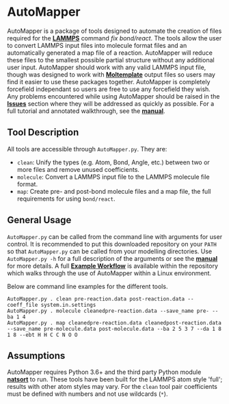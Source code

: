# AutoMapper

AutoMapper is a package of tools designed to automate the creation of files required for the [**LAMMPS**](https://lammps.sandia.gov) command _fix bond/react_. The tools allow the user to convert LAMMPS input files into molecule format files and an automatically generated a map file of a reaction. AutoMapper will reduce these files to the smallest possible partial structure without any additional user input. AutoMapper should work with any valid LAMMPS input file, though was designed to work with [**Moltemplate**](https://github.com/jewettaij/moltemplate) output files so users may find it easier to use these packages together. AutoMapper is completely forcefield independant so users are free to use any forcefield they wish. Any problems encountered while using AutoMapper should be raised in the [**Issues**](https://github.com/m-bone/AutoMapper/issues) section where they will be addressed as quickly as possible. For a full tutorial and annotated walkthrough, see the [**manual**](https://github.com/m-bone/AutoMapper/blob/Dev-Branch/AutoMapper_Manual.pdf).

## Tool Description
All tools are accessible through `AutoMapper.py`. They are:
- `clean`: Unify the types (e.g. Atom, Bond, Angle, etc.) between two or more files and remove unused coefficients.
- `molecule`: Convert a LAMMPS input file to the LAMMPS molecule file format.
- `map`: Create pre- and post-bond molecule files and a map file, the full requirements for using `bond/react`.

## General Usage

`AutoMapper.py` can be called from the command line with arguments for user control. It is recommended to put this downloaded repository on your `PATH` so that `AutoMapper.py` can be called from your modelling directories. Use `AutoMapper.py -h` for a full description of the arguments or see the [**manual**](https://github.com/m-bone/AutoMapper/blob/Dev-Branch/AutoMapper_Manual.pdf) for more details. A full [**Example Workflow**](https://github.com/m-bone/AutoMapper/tree/main/Example_Workflow) is available within the repository which walks through the use of AutoMapper within a Linux environment.

Below are command line examples for the different tools.

```
AutoMapper.py . clean pre-reaction.data post-reaction.data --coeff_file system.in.settings
AutoMapper.py . molecule cleanedpre-reaction.data --save_name pre- --ba 1 4
AutoMapper.py . map cleanedpre-reaction.data cleanedpost-reaction.data --save_name pre-molecule.data post-molecule.data --ba 2 5 3 7 --da 1 8 1 8 --ebt H H C C N O O 
```

## Assumptions
AutoMapper requires Python 3.6+ and the third party Python module [**natsort**](https://pypi.org/project/natsort/) to run.
These tools have been built for the LAMMPS atom style 'full'; results with other atom styles may vary. 
For the `clean` tool pair coefficients must be defined with numbers and not use wildcards (`*`).
